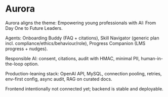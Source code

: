 # Aurora

Aurora aligns the theme: Empowering young professionals with AI: From Day One to Future Leaders.

Agents: Onboarding Buddy (FAQ + citations), Skill Navigator (generic plan incl. compliance/ethics/behaviour/role), Progress Companion (LMS progress + nudges).

Responsible AI: consent, citations, audit with HMAC, minimal PII, human-in-the-loop option.

Production-leaning stack: OpenAI API, MySQL, connection pooling, retries, env-first config, async audit, RAG on curated docs.

Frontend intentionally not connected yet; backend is stable and deployable.